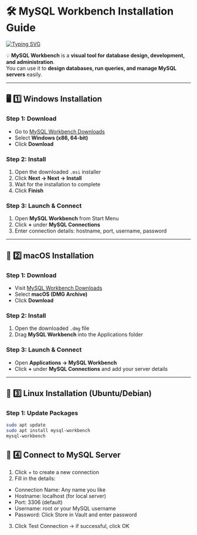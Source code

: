 # 🛠️ MySQL Workbench Installation Guide

[![Typing SVG](https://readme-typing-svg.herokuapp.com?size=24&color=00F700&lines=Install+MySQL+Workbench;Setup+SQL+Environment;Start+Managing+Databases)](https://git.io/typing-svg)

💡 **MySQL Workbench** is a **visual tool for database design, development, and administration**.  
You can use it to **design databases, run queries, and manage MySQL servers** easily.

---

## 🖥️ 1️⃣ Windows Installation

### Step 1: Download
- Go to [MySQL Workbench Downloads](https://dev.mysql.com/downloads/workbench/)  
- Select **Windows (x86, 64-bit)**  
- Click **Download**  

### Step 2: Install
1. Open the downloaded `.msi` installer  
2. Click **Next → Next → Install**  
3. Wait for the installation to complete  
4. Click **Finish**  

### Step 3: Launch & Connect
1. Open **MySQL Workbench** from Start Menu  
2. Click **+** under **MySQL Connections**  
3. Enter connection details: hostname, port, username, password  

---

## 🍎 2️⃣ macOS Installation

### Step 1: Download
- Visit [MySQL Workbench Downloads](https://dev.mysql.com/downloads/workbench/)  
- Select **macOS (DMG Archive)**  
- Click **Download**  

### Step 2: Install
1. Open the downloaded `.dmg` file  
2. Drag **MySQL Workbench** into the Applications folder  

### Step 3: Launch & Connect
- Open **Applications → MySQL Workbench**  
- Click **+** under **MySQL Connections** and add your server details  

---

## 🐧 3️⃣ Linux Installation (Ubuntu/Debian)

### Step 1: Update Packages
```bash
sudo apt update
sudo apt install mysql-workbench
mysql-workbench
```

## 🔌 4️⃣ Connect to MySQL Server

1. Click + to create a new connection
2. Fill in the details:
  - Connection Name: Any name you like
  - Hostname: localhost (for local server)
  - Port: 3306 (default)
  - Username: root or your MySQL username
  - Password: Click Store in Vault and enter password
3. Click Test Connection → if successful, click OK
